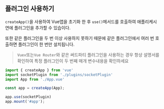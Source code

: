 ## 플러그인 사용하기

`createApp()`을 사용하여 Vue앱을 초기화 한 후 `use()`메서드를 호출하여 애플리케시연에 플러그인을 추가할 수 있습이다.

또한 같은 플러그인을 두 번 이상 사용하지 못하기 때문에 같은 플러그인에서 여러 번 호출하면 플러그인이 한 번만 설치됩니다.

> `Vuex`또는`Vue Router`와 같은 써드파티 플러그인을 사용하는 경우 항상 설명서를 확인하여 특정 플러그인이 두 번째 매개 변수내용을 확인하세요

```js
import { createApp } from 'vue'
import socketPlugin from './plugins/socketPlugin'
import App from './App.vue'

const app = createApp(App);

app.use(socketPlugin)
app.mount('#app');
```

